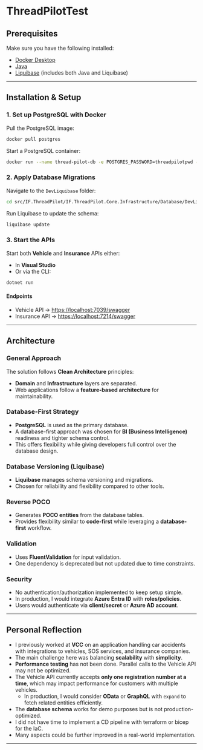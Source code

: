# ThreadPilotTest

## Prerequisites

Make sure you have the following installed:

- [Docker Desktop](https://www.docker.com/products/docker-desktop)
- [Java](https://www.java.com/download/)
- [Liquibase](https://www.liquibase.com/download-oss) (includes both Java and Liquibase)

---

## Installation & Setup

### 1. Set up PostgreSQL with Docker

Pull the PostgreSQL image:

```bash
docker pull postgres
```

Start a PostgreSQL container:

```bash
docker run --name thread-pilot-db -e POSTGRES_PASSWORD=threadpilotpwd -p 5432:5432 -d postgres
```

### 2. Apply Database Migrations

Navigate to the `DevLiquibase` folder:

```bash
cd src/IF.ThreadPilot/IF.ThreadPilot.Core.Infrastructure/Database/DevLiquibase
```

Run Liquibase to update the schema:

```bash
liquibase update
```

### 3. Start the APIs

Start both **Vehicle** and **Insurance** APIs either:

- In **Visual Studio**
- Or via the CLI:

```bash
dotnet run
```

#### Endpoints

- Vehicle API → [https://localhost:7039/swagger](https://localhost:7039/swagger)
- Insurance API → [https://localhost:7214/swagger](https://localhost:7214/swagger)

---

## Architecture

### General Approach

The solution follows **Clean Architecture** principles:

- **Domain** and **Infrastructure** layers are separated.
- Web applications follow a **feature-based architecture** for maintainability.

### Database-First Strategy

- **PostgreSQL** is used as the primary database.
- A database-first approach was chosen for **BI (Business Intelligence)** readiness and tighter schema control.
- This offers flexibility while giving developers full control over the database design.

### Database Versioning (Liquibase)

- **Liquibase** manages schema versioning and migrations.
- Chosen for reliability and flexibility compared to other tools.

### Reverse POCO

- Generates **POCO entities** from the database tables.
- Provides flexibility similar to **code-first** while leveraging a **database-first** workflow.

### Validation

- Uses **FluentValidation** for input validation.
- One dependency is deprecated but not updated due to time constraints.

### Security

- No authentication/authorization implemented to keep setup simple.
- In production, I would integrate **Azure Entra ID** with **roles/policies**.
- Users would authenticate via **client/secret** or **Azure AD account**.

---

## Personal Reflection

- I previously worked at **VCC** on an application handling car accidents with integrations to vehicles, SOS services, and insurance companies.
- The main challenge here was balancing **scalability** with **simplicity**.
- **Performance testing** has not been done. Parallel calls to the Vehicle API may not be optimized.
- The Vehicle API currently accepts **only one registration number at a time**, which may impact performance for customers with multiple vehicles.
  - In production, I would consider **OData** or **GraphQL** with `expand` to fetch related entities efficiently.
- The **database schema** works for demo purposes but is not production-optimized.
- I did not have time to implement a CD pipeline with terraform or bicep for the IaC.
- Many aspects could be further improved in a real-world implementation.

---
